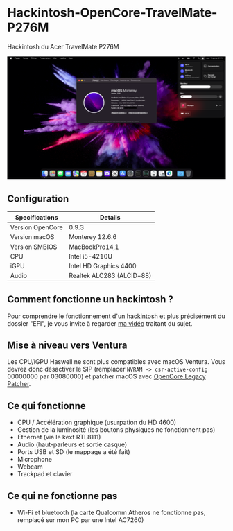 # Hackintosh-OpenCore-TravelMate-P276M
Hackintosh du Acer TravelMate P276M

<img src="/screenshot.png"/>

## Configuration

| Specifications | Details                                                  |
| ------------------- | ------------------------------------------- |
| Version OpenCore     | 0.9.3      					|
| Version macOS           | Monterey 12.6.6    		    |
| Version SMBIOS           | MacBookPro14,1    		    |
| CPU | Intel i5-4210U               |
| iGPU          | Intel HD Graphics 4400            |
| Audio          | Realtek ALC283 (ALCID=88)            |

## Comment fonctionne un hackintosh ?

Pour comprendre le fonctionnement d'un hackintosh et plus précisément du dossier "EFI", je vous invite à regarder [ma vidéo](https://youtu.be/Gaffvrc63jk) traitant du sujet.

## Mise à niveau vers Ventura

Les CPU/iGPU Haswell ne sont plus compatibles avec macOS Ventura.
Vous devrez donc désactiver le SIP (remplacer `NVRAM -> csr-active-config` 00000000 par 03080000) et patcher macOS avec [OpenCore Legacy Patcher](https://github.com/dortania/OpenCore-Legacy-Patcher).

## Ce qui fonctionne

- CPU / Accélération graphique (usurpation du HD 4600)
- Gestion de la luminosité (les boutons physiques ne fonctionnent pas)
- Ethernet (via le kext RTL8111)
- Audio (haut-parleurs et sortie casque)
- Ports USB et SD (le mappage a été fait)
- Microphone
- Webcam
- Trackpad et clavier

## Ce qui ne fonctionne pas

- Wi-Fi et bluetooth (la carte Qualcomm Atheros ne fonctionne pas, remplacé sur mon PC par une Intel AC7260)
